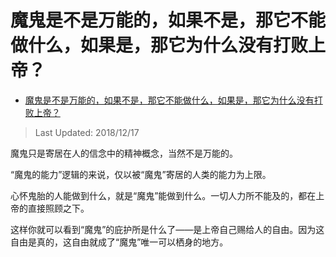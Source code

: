 # 魔鬼是不是万能的，如果不是，那它不能做什么，如果是，那它为什么没有打败上帝？

- [魔鬼是不是万能的，如果不是，那它不能做什么，如果是，那它为什么没有打败上帝？](https://www.zhihu.com/question/305982045/answer/553779780)


>Last Updated: 2018/12/17

魔鬼只是寄居在人的信念中的精神概念，当然不是万能的。

“魔鬼的能力”逻辑的来说，仅以被“魔鬼”寄居的人类的能力为上限。

心怀鬼胎的人能做到什么，就是“魔鬼”能做到什么。一切人力所不能及的，都在上帝的直接照顾之下。

这样你就可以看到“魔鬼”的庇护所是什么了——是上帝自己赐给人的自由。因为这自由是真的，这自由就成了“魔鬼”唯一可以栖身的地方。
